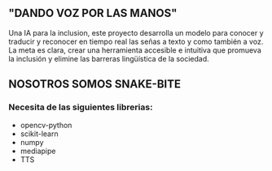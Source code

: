 
## "DANDO VOZ POR LAS MANOS"

Una IA para la inclusion, este proyecto desarrolla un modelo para conocer y traducir y reconocer
en tiempo real las señas a texto y como también a voz.
La meta es clara, crear una herramienta accesible e intuitiva que promueva la inclusión
y elimine las barreras lingüística de la sociedad.

## NOSOTROS SOMOS SNAKE-BITE







### Necesita de las siguientes librerias:
* opencv-python
* scikit-learn
* numpy
* mediapipe
* TTS